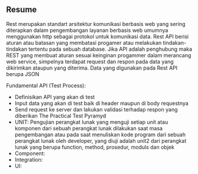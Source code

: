 ## Resume
Rest merupakan standart arsitektur komunikasi berbasis web yang sering diterapkan dalam pengembangan layanan berbasis web umumnya menggunakan http sebagai protokol untuk komunikasi data.
Rest API berisi aturan atau batasan yang membatasi progamer atau melakukan tindakan-tindakan tertentu pada sebuah database. Jika API adalah penghubung maka REST yang membuat aturan sesuai keinginan progammer dalam merancang web service, simpelnya terdapat request dan respon pada data yang dikirimkan ataupun yang diterima. Data yang digunakan pada Rest API berupa JSON

Fundamental API (Test Process):
- Definisikan API yang akan di test
- Input data yang akan di test baik di header maupun di body requestnya
- Send request ke server dan lakukan validasi terhadap respon yang diberikan
The Practical Test Pyramyd
- UNIT: Pengujian perangkat lunak yang menguji setiap unit atau komponen dari sebuah perangkat lunak dilakukan saat masa pengembangan atau pada saat menuliskan kode program dari sebuah perangkat lunak oleh developer, yang diuji adalah unit2 dari perangkat lunak yang berupa function, method, prosedur, moduls dan objek
- Component: 
- Integration:
- UI:
